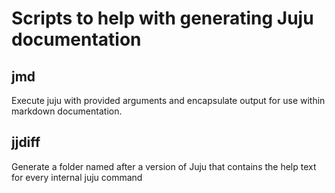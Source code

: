 # Scripts to help with generating Juju documentation

## jmd
Execute juju with provided arguments and encapsulate output for use within markdown documentation.

## jjdiff
Generate a folder named after a version of Juju that contains the help text for
every internal juju command
